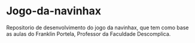 # Jogo-da-navinhax
 Repositorio de desenvolvimento do jogo da navinhax, que tem como base as aulas do Franklin Portela, Professor da Faculdade Descomplica.
